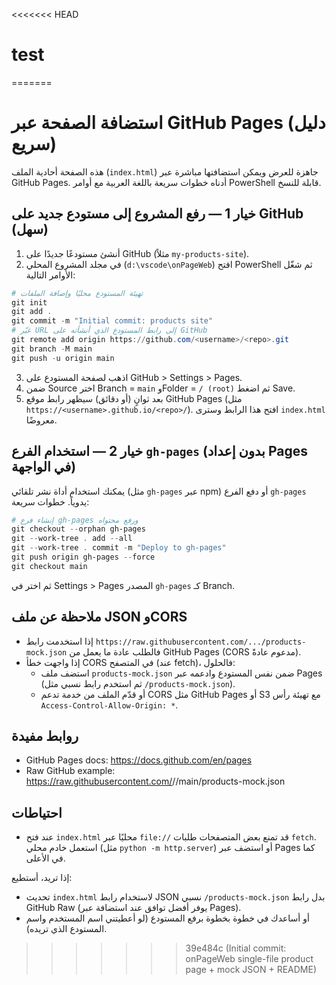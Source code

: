 <<<<<<< HEAD
# test
=======
# استضافة الصفحة عبر GitHub Pages (دليل سريع)

هذه الصفحة أحادية الملف (`index.html`) جاهزة للعرض ويمكن استضافتها مباشرة عبر GitHub Pages. أدناه خطوات سريعة باللغة العربية مع أوامر PowerShell قابلة للنسخ.

## خيار 1 — رفع المشروع إلى مستودع جديد على GitHub (سهل)
1. أنشئ مستودعًا جديدًا على GitHub (مثلاً `my-products-site`).
2. في مجلد المشروع المحلي (`d:\vscode\onPageWeb`) افتح PowerShell ثم شغّل الأوامر التالية:

```powershell
# تهيئة المستودع محليًا وإضافة الملفات
git init
git add .
git commit -m "Initial commit: products site"
# غيّر URL إلى رابط المستودع الذي أنشأته على GitHub
git remote add origin https://github.com/<username>/<repo>.git
git branch -M main
git push -u origin main
```

3. اذهب لصفحة المستودع على GitHub > Settings > Pages.
4. ضمن Source اختر Branch = `main` وFolder = `/ (root)` ثم اضغط Save.
5. بعد ثوانٍ (أو دقائق) سيظهر رابط موقع GitHub Pages (مثل `https://<username>.github.io/<repo>/`). افتح هذا الرابط وسترى `index.html` معروضًا.

## خيار 2 — استخدام الفرع `gh-pages` (بدون إعداد Pages في الواجهة)
يمكنك استخدام أداة نشر تلقائي (مثل `gh-pages` عبر npm) أو دفع الفرع `gh-pages` يدوياً. خطوات سريعة:

```powershell
# إنشاء فرع gh-pages ورفع محتواه
git checkout --orphan gh-pages
git --work-tree . add --all
git --work-tree . commit -m "Deploy to gh-pages"
git push origin gh-pages --force
git checkout main
```

ثم اختر في Settings > Pages المصدر `gh-pages` كـ Branch.

## ملاحظة عن ملف JSON وCORS
- إذا استخدمت رابط `https://raw.githubusercontent.com/.../products-mock.json` فالطلب عادة ما يعمل من GitHub Pages (CORS مدعوم عادةً).
- إذا واجهت خطأ CORS في المتصفح (عند fetch)، فالحلول:
  - استضف ملف `products-mock.json` ضمن نفس المستودع وادعمه عبر Pages (ثم استخدم رابط نسبي مثل `/products-mock.json`).
  - أو قدّم الملف من خدمة تدعم CORS مثل GitHub Pages أو S3 مع تهيئة رأس `Access-Control-Allow-Origin: *`.

## روابط مفيدة
- GitHub Pages docs: https://docs.github.com/en/pages
- Raw GitHub example: https://raw.githubusercontent.com/<username>/<repo>/main/products-mock.json

## احتياطات
- عند فتح `index.html` محليًا عبر `file://` قد تمنع بعض المتصفحات طلبات `fetch`. استعمل خادم محلي (مثل `python -m http.server`) أو استضف عبر Pages كما في الأعلى.

إذا تريد، أستطيع:
- تحديث `index.html` لاستخدام رابط JSON نسبي `/products-mock.json` بدل رابط GitHub Raw (يوفر أفضل توافق عند استضافة عبر Pages).
- أو أساعدك في خطوة بخطوة برفع المستودع (لو أعطيتني اسم المستخدم واسم المستودع الذي تريده).
>>>>>>> 39e484c (Initial commit: onPageWeb single-file product page + mock JSON + README)
